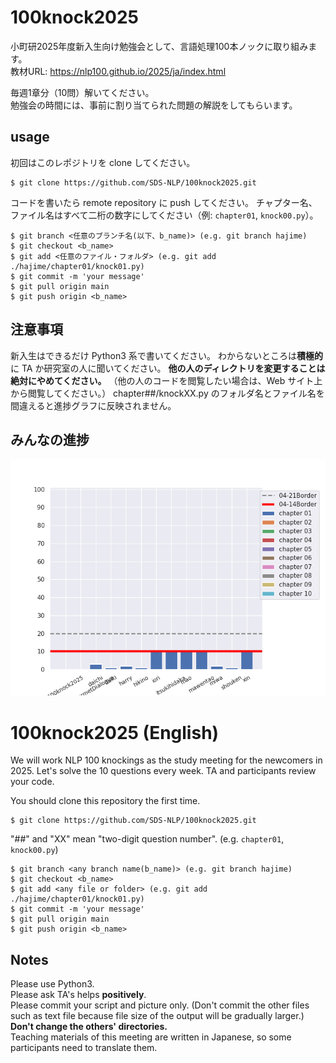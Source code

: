 # 100knock2025

小町研2025年度新入生向け勉強会として、言語処理100本ノックに取り組みます。  
教材URL: https://nlp100.github.io/2025/ja/index.html

毎週1章分（10問）解いてください。   
勉強会の時間には、事前に割り当てられた問題の解説をしてもらいます。

## usage

初回はこのレポジトリを clone してください。

```
$ git clone https://github.com/SDS-NLP/100knock2025.git
```

コードを書いたら remote repository に push してください。
チャプター名、ファイル名はすべて二桁の数字にしてください（例: `chapter01`, `knock00.py`）。
```
$ git branch <任意のブランチ名(以下、b_name)> (e.g. git branch hajime)
$ git checkout <b_name>
$ git add <任意のファイル・フォルダ> (e.g. git add ./hajime/chapter01/knock01.py)
$ git commit -m 'your message'
$ git pull origin main
$ git push origin <b_name>
```
## 注意事項
新入生はできるだけ Python3 系で書いてください。
わからないところは**積極的**に TA か研究室の人に聞いてください。
**他の人のディレクトリを変更することは絶対にやめてください。**
（他の人のコードを閲覧したい場合は、Web サイト上から閲覧してください。）
chapter##/knockXX.py のフォルダ名とファイル名を間違えると進捗グラフに反映されません。

## みんなの進捗

![progress](progress.png)


# 100knock2025 (English) 

We will work NLP 100 knockings as the study meeting for the newcomers in 2025. 
Let's solve the 10 questions every week.
TA and participants review your code.  

You should clone this repository the first time.
```
$ git clone https://github.com/SDS-NLP/100knock2025.git
```

"##" and "XX" mean "two-digit question number". (e.g. `chapter01`, `knock00.py`)
```
$ git branch <any branch name(b_name)> (e.g. git branch hajime)
$ git checkout <b_name>
$ git add <any file or folder> (e.g. git add ./hajime/chapter01/knock01.py)
$ git commit -m 'your message'
$ git pull origin main
$ git push origin <b_name>
```

## Notes

Please use Python3.  
Please ask TA's helps **positively**.  
Please commit your script and picture only. (Don't commit the other files such as text file because file size of the output will be gradually larger.)  
**Don't change the others' directories.**  
Teaching materials of this meeting are written in Japanese, so some participants need to translate them.
